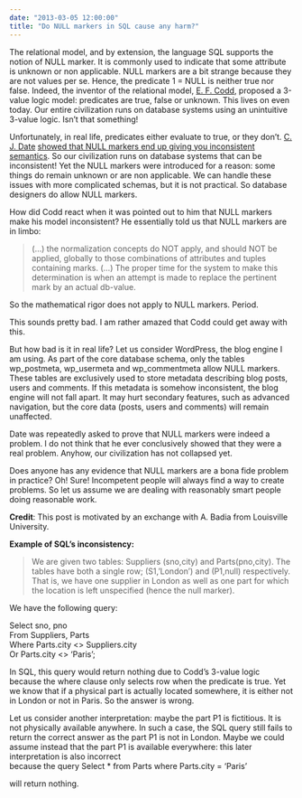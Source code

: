 ```yaml
---
date: "2013-03-05 12:00:00"
title: "Do NULL markers in SQL cause any harm?"
---
```




The relational model, and by extension, the language SQL supports the notion of NULL marker. It is commonly used to indicate that some attribute is unknown or non applicable. NULL markers are a bit strange because they are not values per se. Hence, the predicate 1 = NULL is neither true nor false. Indeed, the inventor of the relational model, [E. F. Codd](https://en.wikipedia.org/wiki/Edgar_F._Codd), proposed a 3-value logic model: predicates are true, false or unknown. This lives on even today. Our entire civilization runs on database systems using an unintuitive 3-value logic. Isn&rsquo;t that something!

Unfortunately, in real life, predicates either evaluate to true, or they don&rsquo;t. [C. J. Date](https://en.wikipedia.org/wiki/C._J._Date) [showed that NULL markers end up giving you inconsistent semantics](http://www09.sigmod.org/sigmod/record/issues/0809/p23.grant.pdf). So our civilization runs on database systems that can be inconsistent!
Yet the NULL markers were introduced for a reason: some things do remain unknown or are non applicable. We can handle these issues with more complicated schemas, but it is not practical. So database designers do allow NULL markers.

How did Codd react when it was pointed out to him that NULL markers make his model inconsistent? He essentially told us that NULL markers are in limbo:

> (&hellip;) the normalization concepts do NOT apply, and should NOT be applied, globally to those combinations of attributes and tuples containing marks. (&hellip;) The proper time for the system to make this determination is when an attempt is made to replace the pertinent mark by an actual db-value.



So the mathematical rigor does not apply to NULL markers. Period.

This sounds pretty bad. I am rather amazed that Codd could get away with this.

But how bad is it in real life?
Let us consider WordPress, the blog engine I am using. As part of the core database schema, only the tables wp_postmeta, wp_usermeta and wp_commentmeta allow NULL markers. These tables are exclusively used to store metadata describing blog posts, users and comments. If this metadata is somehow inconsistent, the blog engine will not fall apart. It may hurt secondary features, such as advanced navigation, but the core data (posts, users and comments) will remain unaffected.

Date was repeatedly asked to prove that NULL markers were indeed a problem. I do not think that he ever conclusively showed that they were a real problem. Anyhow, our civilization has not collapsed yet.

Does anyone has any evidence that NULL markers are a bona fide problem in practice? Oh! Sure! Incompetent people will always find a way to create problems. So let us assume we are dealing with reasonably smart people doing reasonable work.

__Credit__: This post is motivated by an exchange with A. Badia from Louisville University.

__Example of SQL&rsquo;s inconsistency:__

>We are given two tables: Suppliers (sno,city) and Parts(pno,city). The tables have both a single row; (S1,&rsquo;London&rsquo;) and (P1,null) respectively. That is, we have one supplier in London as well as one part for which the location is left unspecified (hence the null marker).

We have the following query:

Select sno, pno<br/>
From Suppliers, Parts<br/>
Where Parts.city &lt;> Suppliers.city<br/>
Or Parts.city &lt;> &lsquo;Paris&rsquo;;

In SQL, this query would return nothing due to Codd&rsquo;s 3-value logic because the where clause only selects row when the predicate is true.
Yet we know that if a physical part is actually located somewhere, it is either not in London or not in Paris. So the answer is wrong.

Let us consider another interpretation: maybe the part P1 is fictitious. It is not physically available anywhere. In such a case, the SQL query still fails to return the correct answer as the part P1 is not in London.
Maybe we could assume instead that the part P1 is available everywhere: this later interpretation is also incorrect<br/>
because the query
Select * from Parts where Parts.city = &lsquo;Paris&rsquo;

will return nothing.



